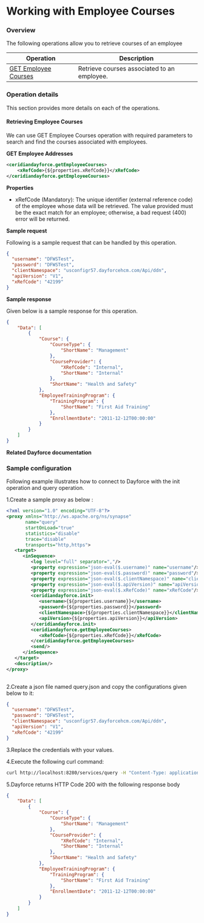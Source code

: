 # Working with Employee Courses

### Overview 

The following operations allow you to retrieve courses of an employee

| Operation | Description |
| ------------- |-------------|
|[GET Employee Courses](#retrieving-courses-of-employee)| Retrieve courses associated to an employee. |

### Operation details

This section provides more details on each of the operations.

#### Retrieving Employee Courses
We can use GET Employee Courses operation with required parameters to search and find the courses associated with employees.

**GET Employee Addresses**
```xml
<ceridiandayforce.getEmployeeCourses>
    <xRefCode>{${properties.xRefCode}}</xRefCode>
</ceridiandayforce.getEmployeeCourses>
```

**Properties**

* xRefCode (Mandatory): The unique identifier (external reference code) of the employee whose data will be retrieved. The value provided must be the exact match for an employee; otherwise, a bad request (400) error will be returned.

**Sample request**

Following is a sample request that can be handled by this operation.

```json
{
  "username": "DFWSTest",
  "password": "DFWSTest",
  "clientNamespace": "usconfigr57.dayforcehcm.com/Api/ddn",
  "apiVersion": "V1",
  "xRefCode": "42199"
}
```

**Sample response**

Given below is a sample response for this operation.

```json
{
    "Data": [
        {
            "Course": {
                "CourseType": {
                    "ShortName": "Management"
                },
                "CourseProvider": {
                    "XRefCode": "Internal",
                    "ShortName": "Internal"
                },
                "ShortName": "Health and Safety"
            },
            "EmployeeTrainingProgram": {
                "TrainingProgram": {
                    "ShortName": "First Aid Training"
                },
                "EnrollmentDate": "2011-12-12T00:00:00"
            }
        }
    ]
}
```

**Related Dayforce documentation**

[]()

### Sample configuration

Following example illustrates how to connect to Dayforce with the init operation and query operation.

1.Create a sample proxy as below :
```xml
<?xml version="1.0" encoding="UTF-8"?>
<proxy xmlns="http://ws.apache.org/ns/synapse"
       name="query"
       startOnLoad="true"
       statistics="disable"
       trace="disable"
       transports="http,https">
   <target>
      <inSequence>
         <log level="full" separator=","/>
         <property expression="json-eval($.username)" name="username"/>
         <property expression="json-eval($.password)" name="password"/>
         <property expression="json-eval($.clientNamespace)" name="clientNamespace"/>
         <property expression="json-eval($.apiVersion)" name="apiVersion"/>
         <property expression="json-eval($.xRefCode)" name="xRefCode"/>
         <ceridiandayforce.init>
            <username>{${properties.username}}</username>
            <password>{${properties.password}}</password>
            <clientNamespace>{${properties.clientNamespace}}</clientNamespace>
            <apiVersion>{${properties.apiVersion}}</apiVersion>
         </ceridiandayforce.init>
         <ceridiandayforce.getEmployeeCourses>
            <xRefCode>{${properties.xRefCode}}</xRefCode>
         </ceridiandayforce.getEmployeeCourses>
         <send/>
      </inSequence>
   </target>
   <description/>
</proxy>
                                
```

2.Create a json file named query.json and copy the configurations given below to it:

```json
{
  "username": "DFWSTest",
  "password": "DFWSTest",
  "clientNamespace": "usconfigr57.dayforcehcm.com/Api/ddn",
  "apiVersion": "V1",
  "xRefCode": "42199"
}
```
3.Replace the credentials with your values.

4.Execute the following curl command:

```bash
curl http://localhost:8280/services/query -H "Content-Type: application/json" -d @query.json
```
5.Dayforce returns HTTP Code 200 with the following response body

```json
{
    "Data": [
        {
            "Course": {
                "CourseType": {
                    "ShortName": "Management"
                },
                "CourseProvider": {
                    "XRefCode": "Internal",
                    "ShortName": "Internal"
                },
                "ShortName": "Health and Safety"
            },
            "EmployeeTrainingProgram": {
                "TrainingProgram": {
                    "ShortName": "First Aid Training"
                },
                "EnrollmentDate": "2011-12-12T00:00:00"
            }
        }
    ]
}
```
